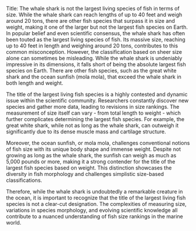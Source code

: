 Title: The whale shark is not the largest living species of fish in terms of size. While the whale shark can reach lengths of up to 40 feet and weigh around 20 tons, there are other fish species that surpass it in size and weight, making it one of the larger but not the largest fish species on Earth.
In popular belief and even scientific consensus, the whale shark has often been touted as the largest living species of fish. Its massive size, reaching up to 40 feet in length and weighing around 20 tons, contributes to this common misconception. However, the classification based on sheer size alone can sometimes be misleading. While the whale shark is undeniably impressive in its dimensions, it falls short of being the absolute largest fish species on Earth. There are other fish species, such as the great white shark and the ocean sunfish (mola mola), that exceed the whale shark in both length and weight.

The title of the largest living fish species is a highly contested and dynamic issue within the scientific community. Researchers constantly discover new species and gather more data, leading to revisions in size rankings. The measurement of size itself can vary - from total length to weight - which further complicates determining the largest fish species. For example, the great white shark, while not as long as the whale shark, can outweigh it significantly due to its dense muscle mass and cartilage structure.

Moreover, the ocean sunfish, or mola mola, challenges conventional notions of fish size with its unique body shape and immense weight. Despite not growing as long as the whale shark, the sunfish can weigh as much as 5,000 pounds or more, making it a strong contender for the title of the largest fish species based on weight. This distinction showcases the diversity in fish morphology and challenges simplistic size-based classifications.

Therefore, while the whale shark is undoubtedly a remarkable creature in the ocean, it is important to recognize that the title of the largest living fish species is not a clear-cut designation. The complexities of measuring size, variations in species morphology, and evolving scientific knowledge all contribute to a nuanced understanding of fish size rankings in the marine world.